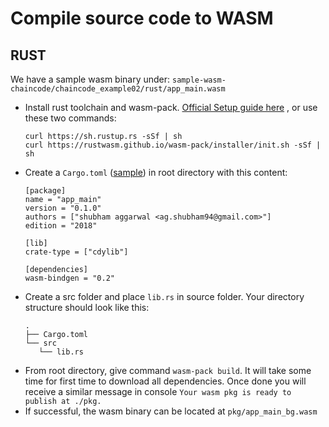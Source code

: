 # Compile source code to WASM

## RUST

We have a sample wasm binary under: ```sample-wasm-chaincode/chaincode_example02/rust/app_main.wasm```

 - Install rust toolchain and wasm-pack. [Official Setup guide here](https://rustwasm.github.io/book/game-of-life/setup.html) , or use these two commands:
     ```
    curl https://sh.rustup.rs -sSf | sh
    curl https://rustwasm.github.io/wasm-pack/installer/init.sh -sSf | sh
     ```
 - Create a ```Cargo.toml``` ([sample](https://github.com/hyperledger-labs/fabric-chaincode-wasm/blob/master/sample-wasm-chaincode/chaincode_example02/rust/Cargo.toml)) in root directory with this content:
    ```
    [package]
    name = "app_main"
    version = "0.1.0"
    authors = ["shubham aggarwal <ag.shubham94@gmail.com>"]
    edition = "2018"

    [lib]
    crate-type = ["cdylib"]

    [dependencies]
    wasm-bindgen = "0.2"
    ```
 - Create a src folder and place ```lib.rs``` in source folder. Your directory structure should look like this:
     ```
     .
    ├── Cargo.toml
    └── src
        └── lib.rs
    ```
 - From root directory, give command ```wasm-pack build```. It will take some time for first time to download all dependencies. Once done you will receive a similar message in console
 ```Your wasm pkg is ready to publish at ./pkg.```
 - If successful, the wasm binary can be located at ```pkg/app_main_bg.wasm```
